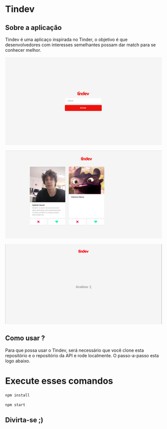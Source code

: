 # Tindev

## Sobre a aplicação
Tindev é uma aplicaço inspirada no Tinder, o objetivo é que desenvolvedores com interesses semelhantes possam dar match para se conhecer melhor.

![Login](./src/assets/product_images/login.png)

![Like](./src/assets/product_images/like.png)

![:(](./src/assets/product_images/done.png)

## Como usar ? 
Para que possa usar o Tindev, será necessário que você clone esta repositório e o repositório da API e rode localmente. O passo-a-passo esta logo abaixo.

# Execute esses comandos
`npm install`

`npm start`
  
## Divirta-se ;)
